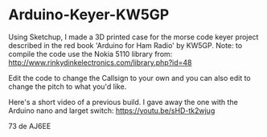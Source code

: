 # Arduino-Keyer-KW5GP

Using Sketchup, I made a 3D printed case for the morse code keyer project described in the red book 'Arduino for Ham Radio' by KW5GP.
Note: to compile the code use the Nokia 5110 library from: http://www.rinkydinkelectronics.com/library.php?id=48

Edit the code to change the Callsign to your own and you can also edit to change the pitch to what you'd like. 

Here's a short video of a previous build. I gave away the one with the Arduino nano and larget switch:
https://youtu.be/sHD-tk2wjug


73 de AJ6EE
